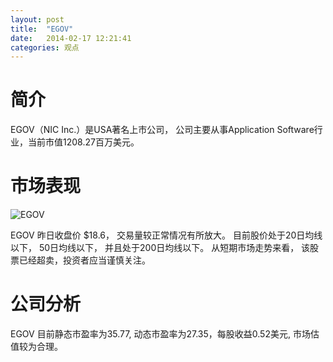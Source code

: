 ```yaml
---
layout: post
title:  "EGOV"
date:   2014-02-17 12:21:41
categories: 观点
---
```


# 简介
EGOV（NIC Inc.）是USA著名上市公司，
公司主要从事Application Software行业，当前市值1208.27百万美元。

# 市场表现

![EGOV](http://finviz.com/chart.ashx?t=EGOV&ty=c&ta=1&p=d&s=l)

EGOV 昨日收盘价 $18.6，
交易量较正常情况有所放大。
目前股价处于20日均线以下，
50日均线以下，
并且处于200日均线以下。
从短期市场走势来看，
该股票已经超卖，投资者应当谨慎关注。

# 公司分析
EGOV 目前静态市盈率为35.77, 动态市盈率为27.35，每股收益0.52美元,
市场估值较为合理。
